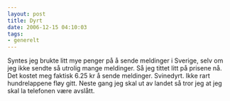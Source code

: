 ```yaml
---
layout: post
title: Dyrt
date: 2006-12-15 04:10:03
tags: 
- generelt
---
```

Syntes jeg brukte litt mye penger på å sende meldinger i Sverige, selv om jeg ikke sendte så utrolig mange meldinger. Så jeg tittet litt på prisene nå. Det kostet meg faktisk 6.25 kr å sende meldinger. Svinedyrt. Ikke rart hundrelappene fløy gitt. Neste gang jeg skal ut av landet så tror jeg at jeg skal la telefonen være avslått.
